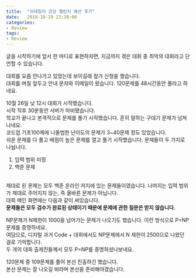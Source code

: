 ```yaml
---
title:  "이데일리 코딩 챌린지 예선 후기"
date:   2018-10-29 23:38:00
categories:
- Review
tags:
- Review
---
```


글을 시작하기에 앞서 한 마디로 표현하자면, 지금까지 겪은 대회 중 최악의 대회라고 단언할 수 있습니다.<br>

대회를 요즘 안나가고 있었는데 보이길래 참가 신청을 했습니다.<br>
대회를 며칠 앞두고 안내 문자와 이메일이 왔습니다. 120문제를 48시간동안 풀라고 하네요.<br>

10월 26일 낮 12시 대회가 시작했습니다.<br>
시작 직후 30분동안 서버가 마비됐습니다.<br>
학교가 끝나고 본격적으로 문제를 풀기 시작했습니다. 흔히 말하는 구데기 문제가 넘쳐나네요.<br>
코드업 기초100제에 나올법한 난이도의 문제가 3~40문제 정도 있었습니다.<br>
쉬운 문제를 다 풀고 배점이 높은 문제를 열고 풀기 시작했습니다. 문제들이 두 가지로 나뉩니다.
1. 입력 범위 미정
2. 백준 문제
<br>
제대로 된 문제는 모두 백준 온라인 저지에 있는 문제들이였습니다. 나머지는 입력 범위가 제대로 주어지지 않는, 즉 올바른 문제가 아닙니다.<br>
대회 메인 화면에는 다음과 같이 써있습니다.<br>
<b>문제들은 모두 검수가 완료된 상태이기 때문에 문제에 관한 질문은 받지 않습니다.</b><br>

NP문제가 N제한이 1000을 넘어가는 문제가 나오기도 했습니다. 이런 방식으로 P=NP 문제를 증명하네요.<br>
여담으로, 디지털 과거 Code + 대회에서도 NP문제에서 N 제한이 2500으로 나왔던 걸로 기억합니다.<br>
두 개의 대회 출제진들께서 모두 P=NP를 증명하셨나보네요.

120문제 중 109문제를 풀어 본선 진출하긴 했습니다.<br>
본선 문제는 잘 나오길 바라며 본선을 준비해야겠습니다.
